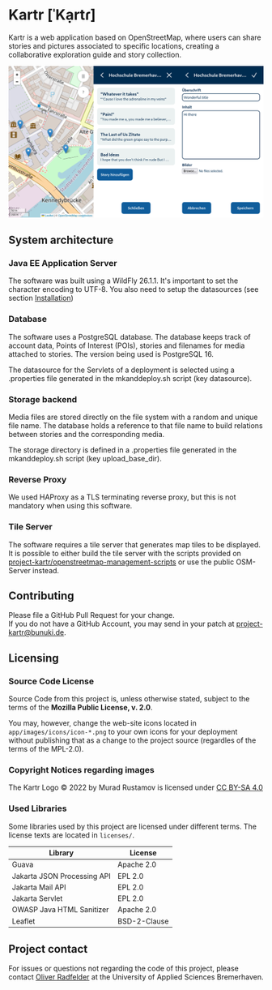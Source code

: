 # Kartr [ˈKạrtɾ]

Kartr is a web application based on OpenStreetMap, where users can share
stories and pictures associated to specific locations, creating a
collaborative exploration guide and story collection.

![Showcase of map, story overview and story creation dialog](misc/images/showcase.png)

## System architecture

### Java EE Application Server

The software was built using a WildFly 26.1.1. It's important to set the
character encoding to UTF-8. You also need to setup the datasources (see
section [Installation](#Installation))

### Database

The software uses a PostgreSQL database. The database keeps track of account
data, Points of Interest (POIs), stories and filenames for media attached to
stories. The version being used is PostgreSQL 16.

The datasource for the Servlets of a deployment is selected using a .properties
file generated in the mkanddeploy.sh script (key datasource).

### Storage backend

Media files are stored directly on the file system with a random and unique
file name. The database holds a reference to that file name to build relations
between stories and the corresponding media.

The storage directory is defined in a .properties file generated in the
mkanddeploy.sh script (key upload_base_dir).

### Reverse Proxy

We used HAProxy as a TLS terminating reverse proxy, but this is not mandatory
when using this software.

### Tile Server

The software requires a tile server that generates map tiles to be displayed.
It is possible to either build the tile server with the scripts provided on
[project-kartr/openstreetmap-management-scripts](https://github.com/project-kartr/openstreetmap-management-scripts)
or use the public OSM-Server instead.

## Contributing

Please file a GitHub Pull Request for your change.  
If you do not have a GitHub Account, you may send in your patch at
[project-kartr@bunuki.de](mailto:project-kartr@bunuki.de).

## Licensing

### Source Code License

Source Code from this project is, unless otherwise stated, subject to the terms
of the **Mozilla Public License, v. 2.0**.

You may, however, change the web-site icons located in
`app/images/icons/icon-*.png` to your own icons for your deployment without
publishing that as a change to the project source
(regardles of the terms of the MPL-2.0).

### Copyright Notices regarding images

The Kartr Logo © 2022 by Murad Rustamov is licensed under
[CC BY-SA 4.0](http://creativecommons.org/licenses/by-sa/4.0/)

### Used Libraries

Some libraries used by this project are licensed under different terms. The
license texts are located in `licenses/`.

| Library | License |
| ------- | ------- |
| Guava | Apache 2.0 |
| Jakarta JSON Processing API | EPL 2.0 |
| Jakarta Mail API | EPL 2.0 |
| Jakarta Servlet | EPL 2.0 |
| OWASP Java HTML Sanitizer | Apache 2.0 |
| Leaflet | BSD-2-Clause |

## Project contact

For issues or questions not regarding the code of this project, please contact
[Oliver Radfelder](mailto:oradfelder@hs-bremerhaven.de) at the University of
Applied Sciences Bremerhaven.
